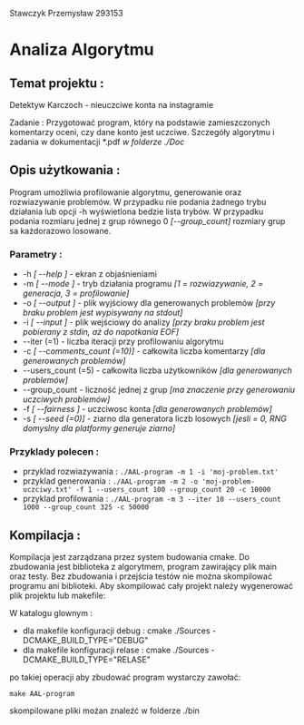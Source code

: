 Stawczyk Przemysław 293153
# Analiza Algorytmu

## Temat projektu :

Detektyw Karczoch - nieuczciwe konta na instagramie

Zadanie : Przygotować program, który na podstawie zamieszczonych komentarzy oceni, czy dane konto jest uczciwe.
Szczegóły algorytmu i zadania w dokumentacji *.pdf *w folderze ./Doc*


## Opis użytkowania :

Program umożliwia profilowanie algorytmu, generowanie oraz rozwiazywanie problemów.
W przypadku nie podania żadnego trybu działania lub opcji -h wyświetlona bedzie lista trybów.
W przypadku podania rozmiaru jednej z grup równego 0 *[--group_count]* rozmiary grup sa każdorazowo losowane.

### Parametry :
- -h *[ --help ]* - ekran z objaśnieniami
- -m *[ --mode ]* - tryb działania programu *[1 = rozwiazywanie, 2 = generacja, 3 = profilowanie]*
- -o *[ --output ]* - plik wyjściowy dla generowanych problemów *[przy braku problem jest wypisywany na stdout]*
- -i *[ --input ]* - plik wejściowy do analizy *[przy braku problem jest pobierany z stdin, aż do napotkania EOF]*
- --iter (=1) - liczba iteracji przy profilowaniu algorytmu
- -c *[ --comments_count (=10)]* - całkowita liczba komentarzy *[dla generowanych problemów]*
- --users_count (=5) - całkowita liczba użytkowników *[dla generowanych problemów]*
- --group_count - liczność jednej z grup *[ma znaczenie przy generowaniu uczciwych problemów]*
- -f *[ --fairness ]* - uczciwosc konta *[dla generowanych problemów]*
- -s *[ --seed (=0)]* - ziarno dla generatora liczb losowych *[jesli = 0, RNG domyslny dla platformy generuje ziarno]*

### Przyklady polecen :

- przyklad rozwiazywania :
    `./AAL-program -m 1 -i 'moj-problem.txt'`
- przyklad generowania :
    `./AAL-program -m 2 -o 'moj-problem-uczciwy.txt' -f 1 --users_count 100 --group_count 20 -c 10000`
- przyklad profilowania :
    `./AAL-program -m 3 --iter 10 --users_count 1000 --group_count 325 -c 50000`

## Kompilacja : 

Kompilacja jest zarządzana przez system budowania cmake. Do zbudowania jest biblioteka z algorytmem, program zawirający plik main oraz testy. Bez zbudowania i przejścia testów nie można skompilować programu ani biblioteki.
Aby skompilować cały projekt należy wygenerować plik projektu lub makefile:

W katalogu glownym :
- dla makefile konfiguracji debug : 
    cmake ./Sources -DCMAKE_BUILD_TYPE="DEBUG"
- dla makefile konfiguracji relase : 
    cmake ./Sources -DCMAKE_BUILD_TYPE="RELASE"

po takiej operacji aby zbudować program wystarczy zawołać:

    make AAL-program

skompilowane pliki możan znaleźć w folderze ./bin